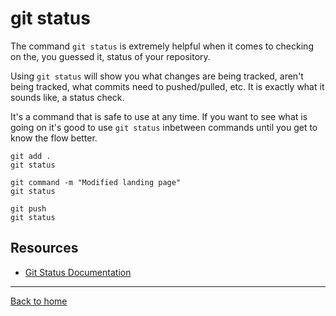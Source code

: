 # git status

The command `git status` is extremely helpful when it comes to checking on the, you guessed it, status of your repository.

Using `git status` will show you what changes are being tracked, aren't being tracked, what commits need to pushed/pulled, etc. It is exactly what it sounds like, a status check.

It's a command that is safe to use at any time. If you want to see what is going on it's good to use `git status` inbetween commands until you get to know the flow better.

```
git add .
git status

git command -m "Modified landing page"
git status

git push
git status
```

## Resources

- [Git Status Documentation](http://git-scm.com/doc/git-status)

---

[Back to home](../README.md)